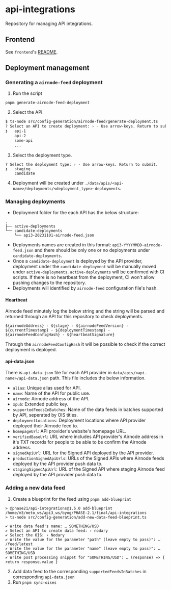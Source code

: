 # api-integrations

Repository for managing API integrations.

## Frontend

See `frontend`'s [README](/frontend/README.md).

## Deployment management

### Generating a `airnode-feed` deployment

1. Run the script

```shell
pnpm generate-airnode-feed-deployment
```

2. Select the API.

```bash
$ ts-node src/config-generation/airnode-feed/generate-deployment.ts
? Select an API to create deployment: › - Use arrow-keys. Return to submit.
❯   api-1
    api-2
    some-api
    ...
```

3. Select the deployment type.

```
? Select the deployment type: › - Use arrow-keys. Return to submit.
❯   staging
    candidate
```

4. Deployment will be created under `./data/apis/<api-name>/deployments/<deployment_type>-deployments`.

### Managing deployments

- Deployment folder for the each API has the below structure:

```
.
├── active-deployments
└── candidate-deployments
    └── api3-20231101-airnode-feed.json
```

- Deployments names are created in this format: `api3-YYYYMMDD-airnode-feed.json` and there should be only one or no
  deployments under `candidate-deployments`.
- Once a `candidate-deployment` is deployed by the API provider, deployment under the `candidate-deployment` will be
  manually moved under `active-deployments`. `active-deployments` will be confirmed with CI scripts. If there is no
  heartbeat from the deployment, CI won't allow pushing changes to the repository.
- Deployments will identified by `airnode-feed` configuration file's hash.

#### Heartbeat

Airnode feed minutely log the below string and the string will be parsed and returned through an API for this repository
to check deployments.

```
${airnodeAddress} - ${stage} - ${airnodeFeedVersion} - ${currentTimestamp} - ${deploymentTimestamp} - ${airnodeFeedConfigHash} - ${heartbeatSignature}
```

Through the `airnodeFeedConfigHash` it will be possible to check if the correct deployment is deployed.

#### api-data.json

There is `api-data.json` file for each API provider in `data/apis/<api-name>/api-data.json` path. This file includes the
below information.

- `alias`: Unique alias used for API.
- `name`: Name of the API for public use.
- `airnode`: Airnode address of the API.
- `xpub`: Extended public key.
- `supportedFeedsInBatches`: Name of the data feeds in batches supported by API, seperated by OIS titles.
- `deploymentLocations`: Deployment locations where API provider deployed their Airnode feed to.
- `homepageUrl`: API provider's website's homepage URL.
- `verifiedBaseUrl`: URL where includes API provider's Airnode address in it's TXT records for people to be able to be
  confirm the Airnode address.
- `signedApiUrl`: URL for the Signed API deployed by the API provider.
- `productionSignedApiUrls`: URLs of the Signed APIs where Airnode feeds deployed by the API provider push data to.
- `stagingSignedApiUrl`: URL of the Signed API where staging Airnode feed deployed by the API provider push data to.

### Adding a new data feed

1. Create a blueprint for the feed using `pnpm add-blueprint`

```
> @phase21/api-integrations@1.5.0 add-blueprint /home/m3/meto_ws/api3_ws/byog/PHASE-2.1/final/api-integrations
> ts-node src/config-generation/add-new-data-feed-blueprint.ts

✔ Write data feed's name: … SOMETHING/USD
✔ Select an API to create data feed: › nodary
✔ Select the OIS: › Nodary
✔ Write the value for the parameter "path" (leave empty to pass)": … /feed/latest
✔ Write the value for the parameter "name" (leave empty to pass)": … SOMETHING/USD
✔ Write post processing snippet for "SOMETHING/USD": … (response) => { return response.value }
```

2. Add data feed to the corresponding `supportedFeedsInBatches` in corresponding `api-data.json`
3. Run `pnpm sync-oises`
